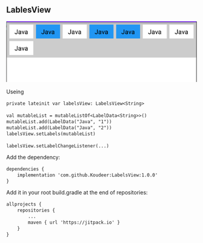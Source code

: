 ## LablesView ##

![](https://github.com/Koudeer/LabelsView/blob/master/img/1.png)

Useing

	private lateinit var labelsView: LabelsView<String>

	val mutableList = mutableListOf<LabelData<String>>()
    mutableList.add(LabelData("Java", "1"))
    mutableList.add(LabelData("Java", "2"))
    labelsView.setLabels(mutableList)

	labelsView.setLabelChangeListener(...)

Add the dependency:

    dependencies {
		implementation 'com.github.Koudeer:LabelsView:1.0.0'
	}

Add it in your root build.gradle at the end of repositories:

	allprojects {
		repositories {
			...
			maven { url 'https://jitpack.io' }
		}
	}
